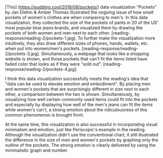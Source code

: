 [This] (https://pudding.cool/2018/08/pockets/) data visualization "Pockets" by Jan Diehm & Amber Thomas illustrated the ongoing issue of how small pockets of women's clothes are when comparing to men's. In this data visualization, they collected the size of the pockets of pants in 20 of the US' most popular blue jeans brands, and visualized them by drawing the pockets of both women and men next to each other.
[reading-response/reading-2/pockets-1.jpg].
To further make the visualization more intuitively, they also draw different sizes of phones, hands, wallets, etc. when put into women/men's pockets.
[reading-response/reading-2/pockets-3.jpg].
Simultaneously, a webpage that looks like a shopping website is shown, and those pockets that can't fit the items listed have faded color that looks as if they were "sold out".
[reading-response/reading-2/pockets-4.jpg].

I think this data visualization successfully meets the reading's idea that "data can be used to elevate emotion and embodiment". By placing men and women's pockets that are surprisingly different in size next to each other, a comparison between the two is shown. Simultaneously, by visualizing how well certain commonly-used items could fit into the pockets and especially by displaying how well of the men's jeans can fit the items while women's can't, a strong emotion about the ridiculousness of this common phenomenon is brought front.

At the same time, this visualization is also successful in incorporating visual minimalism and emotion, just like Periscopic's example in the reading. Although the visualization didn't use the conventional chart, it still illustrated the difference in the size of men and women's pockets by graphing only the outline of the pockets. The strong emotion is clearly delivered by using the minimalistic graph and number.
